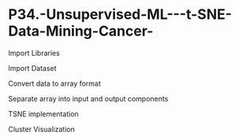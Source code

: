 # P34.-Unsupervised-ML---t-SNE-Data-Mining-Cancer-

Import Libraries

Import Dataset

Convert data to array format

Separate array into input and output components

TSNE implementation

Cluster Visualization 
